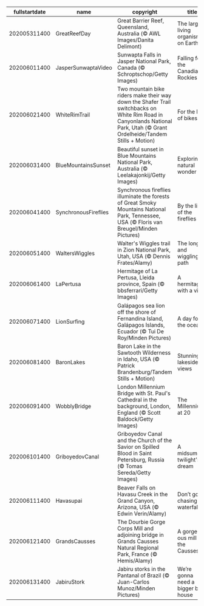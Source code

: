 |fullstartdate|name|copyright|title|image|
|--|--|--|--|--|
202005311400|GreatReefDay|Great Barrier Reef, Queensland, Australia (© AWL Images/Danita Delimont)|The largest living organism on Earth|![](/en-AU/2020/06/202005311400GreatReefDay.jpg)|
202006011400|JasperSunwaptaVideo|Sunwapta Falls in Jasper National Park, Canada (© Schroptschop/Getty Images)|Falling for the Canadian Rockies|![](/en-AU/2020/06/202006011400JasperSunwaptaVideo.jpg)|
202006021400|WhiteRimTrail|Two mountain bike riders make their way down the Shafer Trail switchbacks on White Rim Road in Canyonlands National Park, Utah (© Grant Ordelheide/Tandem Stills + Motion)|For the love of bikes|![](/en-AU/2020/06/202006021400WhiteRimTrail.jpg)|
202006031400|BlueMountainsSunset|Beautiful sunset in Blue Mountains National Park, Australia (© Leelakajonkij/Getty Images)|Exploring a natural wonder|![](/en-AU/2020/06/202006031400BlueMountainsSunset.jpg)|
202006041400|SynchronousFireflies|Synchronous fireflies illuminate the forests of Great Smoky Mountains National Park, Tennessee, USA (© Floris van Breugel/Minden Pictures)|By the light of the fireflies|![](/en-AU/2020/06/202006041400SynchronousFireflies.jpg)|
202006051400|WaltersWiggles|Walter's Wiggles trail in Zion National Park, Utah, USA (© Dennis Frates/Alamy)|The long and wiggling path|![](/en-AU/2020/06/202006051400WaltersWiggles.jpg)|
202006061400|LaPertusa|Hermitage of La Pertusa, Lleida province, Spain (© bbsferrari/Getty Images)|A hermitage with a view|![](/en-AU/2020/06/202006061400LaPertusa.jpg)|
202006071400|LionSurfing|Galápagos sea lion off the shore of Fernandina Island, Galápagos Islands, Ecuador (© Tui De Roy/Minden Pictures)|A day for the oceans|![](/en-AU/2020/06/202006071400LionSurfing.jpg)|
202006081400|BaronLakes|Baron Lake in the Sawtooth Wilderness in Idaho, USA (© Patrick Brandenburg/Tandem Stills + Motion)|Stunning lakeside views|![](/en-AU/2020/06/202006081400BaronLakes.jpg)|
202006091400|WobblyBridge|London Millennium Bridge with St. Paul's Cathedral in the background, London, England (© Scott Baldock/Getty Images)|The Millennium at 20|![](/en-AU/2020/06/202006091400WobblyBridge.jpg)|
202006101400|GriboyedovCanal|Griboyedov Canal and the Church of the Savior on Spilled Blood in Saint Petersburg, Russia (© Tomas Sereda/Getty Images)|A midsummer twilight's dream|![](/en-AU/2020/06/202006101400GriboyedovCanal.jpg)|
202006111400|Havasupai|Beaver Falls on Havasu Creek in the Grand Canyon, Arizona, USA (© Edwin Verin/Alamy)|Don’t go chasing waterfalls|![](/en-AU/2020/06/202006111400Havasupai.jpg)|
202006121400|GrandsCausses|The Dourbie Gorge Corps Mill and adjoining bridge in Grands Causses Natural Regional Park, France (© Hemis/Alamy)|A gorge-ous mill in the Causses|![](/en-AU/2020/06/202006121400GrandsCausses.jpg)|
202006131400|JabiruStork|Jabiru storks in the Pantanal of Brazil (© Juan-Carlos Munoz/Minden Pictures)|We’re gonna need a bigger bird house|![](/en-AU/2020/06/202006131400JabiruStork.jpg)|
